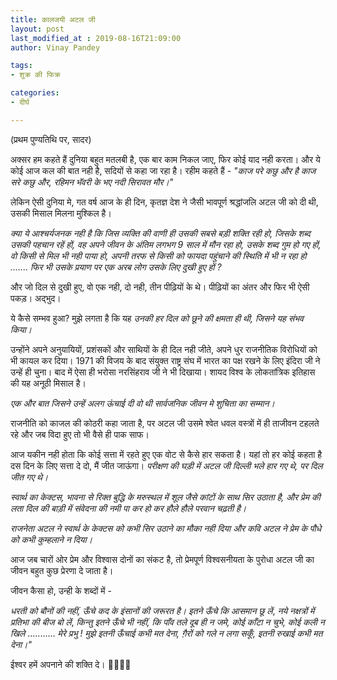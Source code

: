 ```yaml
---
title: कालजयी अटल जी
layout: post
last_modified_at : 2019-08-16T21:09:00
author: Vinay Pandey

tags:
- शुक्र की फिक्र

categories:
- दीर्घ

---
```


(प्रथम पुण्यतिथि पर, सादर)

अक्सर हम कहते हैं दुनिया बहुत मतलबी है, एक बार काम निकल जाए, फिर कोई याद नही करता। और ये कोई आज कल की बात नही है, सदियों से कहा जा रहा है। 
रहीम कहते हैं -
_"काज परे कछु और है काज सरे कछु और,_
_रहिमन भॅवरी के भए नदी सिरावत मौर।"_

लेकिन ऐसी दुनिया मे, गत वर्ष आज के ही दिन, कृतज्ञ देश ने जैसी भावपूर्ण श्रद्धांजलि अटल जी को दी थी, उसकी मिसाल मिलना मुश्किल है।

*क्या ये आश्चर्यजनक नही है कि जिस व्यक्ति की वाणी ही उसकी सबसे बड़ी शक्ति रही हो, जिसके शब्द उसकी पहचान रहें हों, वह अपने जीवन के अंतिम लगभग 9 साल में मौन रहा हो, उसके शब्द गुम हो गए हों, वो किसी से मिल भी नही पाया हो, अपनी तरफ से किसी को फायदा पहुंचाने की स्थिति में भी न रहा हो ....... फिर भी उसके प्रयाण पर एक अरब लोग उसके लिए दुखी हुए हों ?*

और जो दिल से दुखी हुए, वो एक नही, दो नही, तीन पीढ़ियों के थे।  पीढ़ियों का अंतर और फिर भी ऐसी पकड़। अद्भुद। 

ये कैसे सम्भव हुआ? मुझे लगता है कि यह *उनकी हर दिल को छूने की क्षमता ही थी, जिसने यह संभव किया।* 

उन्होंने अपने अनुयायियों, प्रशंसकों और साथियों के ही दिल नही जीते, अपने धुर राजनीतिक विरोधियों को भी कायल कर दिया। 1971 की विजय के बाद संयुक्त राष्ट्र संघ में भारत का पक्ष रखने के लिए इंदिरा जी ने उन्हें ही चुना। बाद में ऐसा ही भरोसा नरसिंहराव जी ने भी दिखाया। शायद विश्व के लोकतांत्रिक इतिहास की यह अनूठी मिसाल है। 

*एक और बात जिसने उन्हें अलग ऊंचाई दी वो थी सार्वजनिक जीवन मे शुचिता का सम्मान।*

राजनीति को काजल की कोठरी कहा जाता है, पर अटल जी उसमे श्वेत धवल वस्त्रों में ही ताजीवन टहलते रहे और जब विदा हुए तो भी वैसे ही पाक साफ। 

आज यकीन नही होता कि कोई सत्ता में रहते हुए एक वोट से कैसे हार सकता है। यहां तो हर कोई कहता है दस दिन के लिए सत्ता दे दो, मैं जीत जाऊंगा। *परीक्षण की घड़ी में अटल जी दिल्ली भले हार गए थे, पर दिल जीत गए थे।*

*स्वार्थ का केक्टस, भावना से रिक्त बुद्धि के मरुस्थल में शूल जैसे कांटों के साथ सिर उठाता है, और प्रेम की लता दिल की बाड़ी में संवेदना की नमी पा कर हो कर हौले हौले परवान चढ़ती है।* 

*राजनेता अटल ने स्वार्थ के केक्टस को कभी सिर उठाने का मौका नही दिया और कवि अटल ने प्रेम के पौधे को कभी कुम्हलाने न दिया।* 

आज जब चारों ओर प्रेम और  विश्वास दोनों का संकट है, तो प्रेमपूर्ण विश्वसनीयता के पुरोधा अटल जी का जीवन बहुत कुछ प्रेरणा दे जाता है।

जीवन कैसा हो, उन्ही के शब्दों में - 

*_धरती को बौनों की नहीं,_* 
*_ऊँचे कद के इंसानों की जरूरत है।_* 
_इतने ऊँचे कि आसमान छू लें_, 
_नये नक्षत्रों में प्रतिभा की बीज बो लें_, 
_किन्तु इतने ऊँचे भी नहीं,_
_कि पाँव तले दूब ही न जमे,_
_कोई काँटा न चुभे,_
_कोई कली न खिले_
...........
_मेरे प्रभु !_
*_मुझे इतनी ऊँचाई कभी मत देना,_*
*_ग़ैरों को गले न लगा सकूँ_,*
*_इतनी रुखाई कभी मत देना।"_*

ईश्वर हमें अपनाने की शक्ति दे। 
🙏🌷🌷🙏
